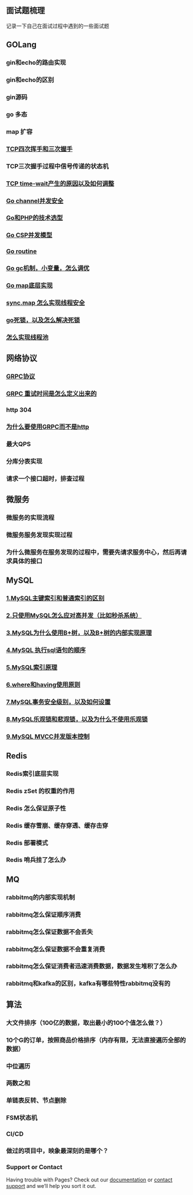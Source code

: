 ## 面试题梳理

记录一下自己在面试过程中遇到的一些面试题

## GOLang

### gin和echo的路由实现

### gin和echo的区别

### gin源码

### go 多态

### map 扩容

### [TCP四次挥手和三次握手](https://seosite.github.io/blog/tcp)

### TCP三次握手过程中信号传递的状态机

### [TCP time-wait产生的原因以及如何调整](https://seosite.github.io/blog/tcp)

### [Go channel并发安全](https://seosite.github.io/blog/go)

### [Go和PHP的技术选型](https://seosite.github.io/blog/go)

### [Go CSP并发模型](https://seosite.github.io/blog/go)

### [Go routine](https://seosite.github.io/blog/go)

### [Go gc机制，小变量，怎么调优](https://seosite.github.io/blog/go)

### [Go map底层实现](https://seosite.github.io/blog/go)

### [sync.map 怎么实现线程安全](https://seosite.github.io/blog/go)

### [go死锁，以及怎么解决死锁](https://seosite.github.io/blog/go)

### [怎么实现线程池](https://seosite.github.io/blog/go)

## 网络协议

### [GRPC协议](https://seosite.github.io/blog/grpc)

### [GRPC 重试时间是怎么定义出来的](https://seosite.github.io/blog/grpc)

### http 304

### [为什么要使用GRPC而不是http](https://seosite.github.io/blog/grpc)

### 最大QPS

### 分库分表实现

### 请求一个接口超时，排查过程

## 微服务

### 微服务的实现流程

### 微服务服务发现实现过程

### 为什么微服务在服务发现的过程中，需要先请求服务中心，然后再请求具体的接口

## MySQL

### [1.MySQL主键索引和普通索引的区别](https://seosite.github.io/blog/mysql/1)

### [2.只使用MySQL怎么应对高并发（比如秒杀系统）](https://seosite.github.io/blog/mysql/2)

### [3.MySQL为什么使用B+树，以及B+树的内部实现原理](https://seosite.github.io/blog/mysql/3)

### [4.MySQL 执行sql语句的顺序](https://seosite.github.io/blog/mysql/4)

### [5.MySQL索引原理](https://seosite.github.io/blog/mysql/5)

### [6.where和having使用原则](https://seosite.github.io/blog/mysql/6)

### [7.MySQL事务安全级别，以及如何设置](https://seosite.github.io/blog/mysql/7)

### [8.MySQL乐观锁和悲观锁，以及为什么不使用乐观锁](https://seosite.github.io/blog/mysql/8)

### [9.MySQL MVCC并发版本控制](https://seosite.github.io/blog/mysql/9)

## Redis

### Redis索引底层实现

### Redis zSet 的权重的作用

### Redis 怎么保证原子性

### Redis 缓存雪崩、缓存穿透、缓存击穿

### Redis 部署模式

### Redis 哨兵挂了怎么办

## MQ

### rabbitmq的内部实现机制

### rabbitmq怎么保证顺序消费

### rabbitmq怎么保证数据不会丢失

### rabbitmq怎么保证数据不会重复消费

### rabbitmq怎么保证消费者迅速消费数据，数据发生堆积了怎么办

### rabbitmq和kafka的区别，kafka有哪些特性rabbitmq没有的

## 算法

### 大文件排序（100亿的数据，取出最小的100个值怎么做？）

### 10个G的订单，按照商品价格排序（内存有限，无法直接遍历全部的数据）

### 中位遍历

### 两数之和

### 单链表反转、节点删除

### FSM状态机

### CI/CD

### 做过的项目中，映象最深刻的是哪个？


### Support or Contact

Having trouble with Pages? Check out our [documentation](https://docs.github.com/categories/github-pages-basics/) or [contact support](https://github.com/contact) and we’ll help you sort it out.
